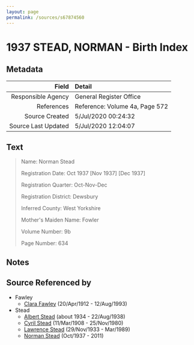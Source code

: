 ```yaml
---
layout: page
permalink: /sources/s67874560
---
```


# 1937 STEAD, NORMAN - Birth Index

## Metadata

Field | Detail
---:|:---
Responsible Agency | General Register Office
References | Reference: Volume 4a, Page 572
Source Created | 5/Jul/2020 00:24:32
Source Last Updated | 5/Jul/2020 12:04:07

## Text

> Name: Norman Stead
>
> Registration Date: Oct 1937 [Nov 1937] [Dec 1937]
>
> Registration Quarter: Oct-Nov-Dec
>
> Registration District: Dewsbury
>
> Inferred County: West Yorkshire
>
> Mother's Maiden Name: Fowler
>
> Volume Number: 9b
>
> Page Number: 634
>

## Notes


## Source Referenced by

* Fawley
  * [Clara Fawley](../people/@7539126@-clara-fawley-b1912-4-20-d1993-8-12.md) (20/Apr/1912 - 12/Aug/1993)
* Stead
  * [Albert Stead](../people/@82189144@-albert-stead-b1934-d1938-8-22.md) (about 1934 - 22/Aug/1938)
  * [Cyril Stead](../people/@61214710@-cyril-stead-b1908-3-11-d1980-11-25.md) (11/Mar/1908 - 25/Nov/1980)
  * [Lawrence Stead](../people/@18256653@-lawrence-stead-b1933-11-29-d1989-3.md) (29/Nov/1933 - Mar/1989)
  * [Norman Stead](../people/@69808462@-norman-stead-b1937-10-d2011.md) (Oct/1937 - 2011)
